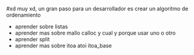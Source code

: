 #xd muy xd, un gran paso para un desarrollador es crear un algoritmo de ordenamiento

- aprender sobre listas
- aprender mas sobre mallo calloc y cual y porque usar uno o otro
- aprender split
- aprender mas sobre itoa atoi itoa_base
